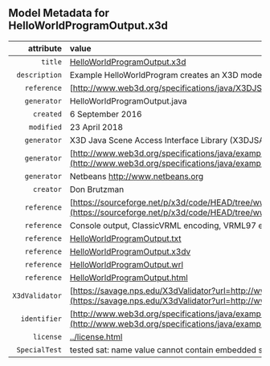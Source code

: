 ## Model Metadata for HelloWorldProgramOutput.x3d

| attribute     | value       |
| ------------: | :---------- |
| `title` | [HelloWorldProgramOutput.x3d](HelloWorldProgramOutput.x3d) |
| `description` | Example HelloWorldProgram creates an X3D model using the X3D Java Scene Access Interface (SAI) Library |
| `reference` | [http://www.web3d.org/specifications/java/X3DJSAIL.html](http://www.web3d.org/specifications/java/X3DJSAIL.html) |
| `generator` | HelloWorldProgramOutput.java |
| `created` | 6 September 2016 |
| `modified` | 23 April 2018 |
| `generator` | X3D Java Scene Access Interface Library (X3DJSAIL) |
| `generator` | [http://www.web3d.org/specifications/java/examples/HelloWorldProgram.java](http://www.web3d.org/specifications/java/examples/HelloWorldProgram.java) |
| `generator` | Netbeans http://www.netbeans.org |
| `creator` | Don Brutzman |
| `reference` | [https://sourceforge.net/p/x3d/code/HEAD/tree/www.web3d.org/x3d/stylesheets/java/examples/HelloWorldProgramOutput.x3d](https://sourceforge.net/p/x3d/code/HEAD/tree/www.web3d.org/x3d/stylesheets/java/examples/HelloWorldProgramOutput.x3d) |
| `reference` | Console output, ClassicVRML encoding, VRML97 encoding and pretty-print documentation: |
| `reference` | [HelloWorldProgramOutput.txt](HelloWorldProgramOutput.txt) |
| `reference` | [HelloWorldProgramOutput.x3dv](HelloWorldProgramOutput.x3dv) |
| `reference` | [HelloWorldProgramOutput.wrl](HelloWorldProgramOutput.wrl) |
| `reference` | [HelloWorldProgramOutput.html](HelloWorldProgramOutput.html) |
| `X3dValidator` | [https://savage.nps.edu/X3dValidator?url=http://www.web3d.org/specifications/java/examples/HelloWorldProgramOutput.x3d](https://savage.nps.edu/X3dValidator?url=http://www.web3d.org/specifications/java/examples/HelloWorldProgramOutput.x3d) |
| `identifier` | [http://www.web3d.org/specifications/java/examples/HelloWorldProgramOutput.x3d](http://www.web3d.org/specifications/java/examples/HelloWorldProgramOutput.x3d) |
| `license` | [../license.html](../license.html) |
| `SpecialTest` | tested sat: name value cannot contain embedded space character |
